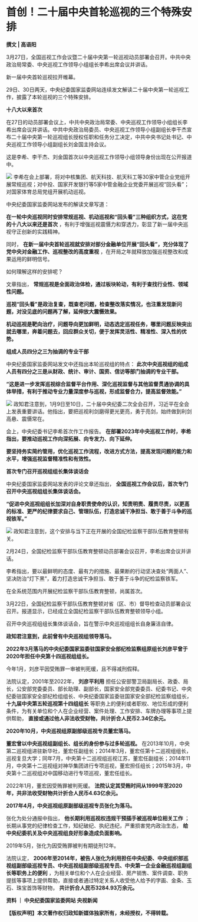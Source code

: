 # 首创！二十届中央首轮巡视的三个特殊安排

**撰文 | 高语阳**

3月27日，全国巡视工作会议暨二十届中央第一轮巡视动员部署会召开。中共中央政治局常委、中央巡视工作领导小组组长李希出席会议并讲话。

新一届中央首轮巡视拉开帷幕。

29日、30日两天，中央纪委国家监委网站连续发文解读二十届中央第一轮巡视工作，披露了本轮巡视的三个特殊安排。

**十八大以来首次**

在27日的动员部署会议上，中共中央政治局常委、中央巡视工作领导小组组长李希出席会议并讲话。中共中央政治局委员、中央巡视工作领导小组副组长李干杰宣布二十届中央第一轮巡视组长授权任职和任务分工决定，中共中央书记处书记、中央巡视工作领导小组副组长刘金国主持会议。

这是李希、李干杰、刘金国首次以中央巡视工作领导小组领导身份出现在公开报道中。

![](https://inews.gtimg.com/news_bt/OJTufEUh8VxC9gmW0KBbKkyv0UujHL-mLX1EpWw0vTTmMAA/1000)
李希在会上部署，将对中核集团、航天科技、航天科工等30家中管企业党组开展常规巡视；对中投、国家开发银行等5家中管金融企业党委开展巡视“回头看”；对国家体育总局党组开展机动巡视。

中央纪委国家监委网站发布的解读文章写道：

**在一轮中央巡视同时安排常规巡视、机动巡视和“回头看”三种组织方式，这在党的十八大以来还是首次**
，有利于增强巡视震慑力和穿透力，彰显了新一届中央巡视守正创新的实践精神。

同时， **在新一届中央首轮巡视就安排对部分金融单位开展“回头看”，充分体现了党中央对金融工作、巡视整改的高度重视**
，在开局之年就释放加强巡视整改和成果运用的鲜明信号。

如何理解这样的安排呢？

文章指出， **常规巡视是全面政治体检，通过板块轮动，有利于查找行业性、领域性问题。**

**巡视“回头看”是政治复查，既查老问题，检查整改落实情况，也注重发现新问题，对没见底的问题再了解，延伸放大震慑效果。**

**机动巡视是靶向治疗，问题导向更加鲜明，动态选定巡视任务，哪里问题反映突出就去哪里，奔着问题去，回应群众关切，便于发挥灵活性、精准性、深入性的优势。**

**组成人员四分之三为抽调的专业干部**

中央纪委国家监委网站发文中还指出本轮巡视组的特点： **此次中央巡视组的组成人员有四分之三是从财政、统计、审计、国资、信访等部门抽调的专业干部。**

**“这是进一步发挥巡视综合监督平台作用、深化巡视监督与其他监督贯通协调的具体举措，有利于推动专业力量深度参与巡视，形成监督合力，提高监督效能。”**

![](https://inews.gtimg.com/news_bt/OryR4JAZo8CiHyWKNFzNguZcbIfKhsVAFJWw8ZfKBvYRkAA/1000)
政知君注意到，1月9日至10日，二十届中央纪委二次全会召开，习近平在全会上发表重要讲话。他指出，要把巡视利剑磨得更光更亮，勇于亮剑，始终做到利剑高悬、震慑常在。

会上，中央纪委书记李希首次作工作报告。 **在部署2023年中央巡视工作时，李希指出，要推动巡视工作向深拓展、向专发力、向下延伸。**

**要坚持务实简约管用，优化巡视工作流程，改进方式方法，提高发现问题的能力和水平，增强巡视监督精准性和有效性。**

**首次专门召开巡视组组长集体谈话会**

中央纪委国家监委网站发表的评论文章还指出， **全国巡视工作会议后，首次专门召开中央巡视组组长集体谈话会。**

**“促进中央巡视组组长加深对自身职责使命的认识，知责明责、履责尽责，以更高的标准、更严的纪律要求自己、管理队伍，打造忠诚干净担当、敢于善于斗争的巡视铁军。”**

![](https://inews.gtimg.com/news_bt/O5sq692u6i1k84T10blDgEp82XaBaYDoiB_k9Z4maA3eUAA/1000)
政知君注意到，这个安排与当下正在开展的全国纪检监察干部队伍教育整顿有关。

2月24日，全国纪检监察干部队伍教育整顿动员部署会议召开，李希出席会议并讲话。

李希指出，要以最鲜明的态度、最有力的措施、最果断的行动坚决查处“两面人”、坚决防治“灯下黑”，着力打造忠诚干净担当、敢于善于斗争的纪检监察铁军。

在全系统范围内开展纪检监察干部队伍教育整顿，尚属首次。

3月22日，全国纪检监察干部队伍教育整顿对省（区、市）督导检查动员部署会议召开。报道显示，已经成立全国纪检监察干部队伍教育整顿领导小组。

召开中央巡视组组长集体谈话会，旨在警示中央巡视组组长自身廉洁自律。

**政知君注意到，此前曾有中央巡视组领导落马。**

**2022年3月落马的中央纪委国家监委驻国家安全部纪检监察组原组长刘彦平曾于2020年担任中央第十四巡视组组长。**

今年1月，刘彦平因受贿罪一审被判死缓，且不得减刑假释。

法院认定，2001年至2022年， **刘彦平利用**
担任公安部警卫局副局长、政委、局长，公安部党委委员、部长助理、副部长，国家安全部党委委员、纪委书记、中央纪委驻国家安全部纪检组组长、中央纪委国家监委驻国家安全部纪检监察组组长，
**十九届中央第五轮巡视第十四组组长**
等职务上的便利或者职权、地位形成的便利条件，为有关单位和个人在企业经营、案件处理、工作安排、车牌办理等事项上提供帮助，
**直接或通过他人非法收受财物，共计折合人民币2.34亿余元。**

**2020年10月，中央巡视组原副部级巡视专员董宏落马。**

**董宏曾以中央巡视组副组长、组长的身份参与过多轮巡视。**
在2013年10月，中央第二巡视组进驻新华社，董宏任副组长；2014年3月，董宏任第十二巡视组组长，巡视复旦大学；同年7月，中央第十二巡视组巡视江苏，董宏任副组长；2014年11月，中央第十二巡视组对神华集团进行专项巡视，董宏担任组长；2015年3月，中央第十二巡视组对中国移动进行专项巡视，董宏任组长。

2022年1月，董宏因受贿罪被判死缓。 **法院认定其受贿时间从1999年至2020年，共非法收受财物共计折合人民币4.63亿余元。**

**2017年4月，中央巡视组原副部级巡视专员张化为落马。**

张化为处分通报中指出， **他长期利用巡视权违规干预插手被巡视单位相关工作** ；长期从事党的纪律检查工作，知纪破纪、执纪违纪，严重损害党内政治生态，
**给中央纪委机关及中央巡视组良好形象造成负面影响。**

2019年5月，张化为因受贿罪被判有期徒刑12年。

法院认定，
**2006年至2014年，被告人张化为利用担任中央纪委、中央组织部巡视组副部级巡视专员、中央巡视组副部级巡视专员、中央第一企业金融巡视组副组长等职务上的便利**
，为相关单位和个人在企业经营、房产销售、案件调查、职务提拔等事项上提供帮助，直接或者通过特定关系人收受他人给予的字画、金条、玉石、珠宝首饰等财物，
**共计折合人民币3284.93万余元。**

**资料 ｜ 中央纪委国家监委网站 央视新闻**

**【版权声明】本文著作权归政知新媒体独家所有，未经授权，不得转载。**


